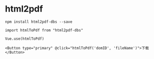 <!--
 * @Author: your name
 * @Date: 2022-01-13 21:55:45
 * @LastEditTime: 2022-01-13 22:12:28
 * @LastEditors: Please set LastEditors
 * @Description: 打开koroFileHeader查看配置 进行设置: https://github.com/OBKoro1/koro1FileHeader/wiki/%E9%85%8D%E7%BD%AE
 * @FilePath: /html2pdf/README.md
-->
# html2pdf

```
npm install html2pdf-dbs --save
```
```
import htmlToPdf from "html2pdf-dbs"
``````

```
Vue.use(htmlToPdf)
``````
```
<Button type="primary" @click="htmlToPdf('domID', 'fileName')">下载</Button>
``````